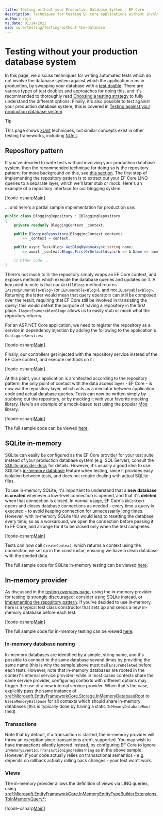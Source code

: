 ```yaml
---
title: Testing without your Production Database System - EF Core
description: Techniques for testing EF Core applications without involving  your production database system
author: roji
ms.date: 01/24/2022
uid: core/testing/testing-without-the-database
---
```

# Testing without your production database system

In this page, we discuss techniques for writing automated tests which do not involve the database system against which the application runs in production, by swapping your database with a [test double](https://en.wikipedia.org/wiki/Test_double). There are various types of test doubles and approaches for doing this, and it's recommended to thoroughly read [Choosing a testing strategy](xref:core/testing/choosing-a-testing-strategy) to fully understand the different options. Finally, it's also possible to test against your production database system; this is covered in [Testing against your production database system](xref:core/testing/testing-with-the-database).

> [!TIP]
> This page shows [xUnit](https://xunit.net/) techniques, but similar concepts exist in other testing frameworks, including [NUnit](https://nunit.org/).

## Repository pattern

If you've decided to write tests without involving your production database system, then the recommended technique for doing so is the repository pattern; for more background on this, see [this section](xref:core/testing/choosing-a-testing-strategy#repository-pattern). The first step of implementing the repository pattern is to extract out your EF Core LINQ queries to a separate layer, which we'll later stub or mock. Here's an example of a repository interface for our blogging system:

[!code-csharp[Main](../../../samples/core/Testing/BusinessLogic/IBloggingRepository.cs?name=IBloggingRepository)]

... and here's a partial sample implementation for production use:

```csharp
public class BloggingRepository : IBloggingRepository
{
    private readonly BloggingContext _context;

    public BloggingRepository(BloggingContext context)
        => _context = context;

    public async Task<Blog> GetBlogByNameAsync(string name)
        => await _context.Blogs.FirstOrDefaultAsync(b => b.Name == name);

    // Other code...
}
```

There's not much to it: the repository simply wraps an EF Core context, and exposes methods which execute the database queries and updates on it. A key point to note is that our `GetAllBlogs` method returns `IAsyncEnumerable<Blog>` (or `IEnumerable<Blog>`), and not `IQueryable<Blog>`. Returning the latter would mean that query operators can still be composed over the result, requiring that EF Core still be involved in translating the query; this would defeat the purpose of having a repository in the first place. `IAsyncEnumerable<Blog>` allows us to easily stub or mock what the repository returns.

For an ASP.NET Core application, we need to register the repository as a service in dependency injection by adding the following to the application's `ConfigureServices`:

[!code-csharp[Main](../../../samples/core/Testing/BloggingWebApi/Startup.cs?name=RegisterRepositoryInDI)]

Finally, our controllers get injected with the repository service instead of the EF Core context, and execute methods on it:

[!code-csharp[Main](../../../samples/core/Testing/BloggingWebApi/Controllers/BloggingControllerWithRepository.cs?name=BloggingControllerWithRepository&highlight=8)]

At this point, your application is architected according to the repository pattern: the only point of contact with the data access layer - EF Core - is now via the repository layer, which acts as a mediator between application code and actual database queries. Tests can now be written simply by stubbing out the repository, or by mocking it with your favorite mocking library. Here's an example of a mock-based test using the popular [Moq](https://github.com/Moq/moq4) library:

[!code-csharp[Main](../../../samples/core/Testing/TestingWithoutTheDatabase/RepositoryBloggingControllerTest.cs?name=GetBlog)]

The full sample code can be viewed [here](https://github.com/dotnet/EntityFramework.Docs/blob/live/samples/core/Testing/TestingWithoutTheDatabase/RepositoryBloggingControllerTest.cs).

## SQLite in-memory

SQLite can easily be configured as the EF Core provider for your test suite instead of your production database system (e.g. SQL Server); consult the [SQLite provider docs](xref:core/providers/sqlite/index) for details. However, it's usually a good idea to use SQLite's [in-memory database](https://sqlite.org/inmemorydb.html) feature when testing, since it provides easy isolation between tests, and does not require dealing with actual SQLite files.

To use in-memory SQLite, it's important to understand that a **new database is created** whenever a low-level connection is opened, and that it's **deleted** when that connection is closed. In normal usage, EF Core's `DbContext` opens and closes database connections as needed - every time a query is executed - to avoid keeping connection for unnecessarily long times. However, with in-memory SQLite this would lead to resetting the database every time; so as a workaround, we open the connection before passing it to EF Core, and arrange for it to be closed only when the test completes:

[!code-csharp[Main](../../../samples/core/Testing/TestingWithoutTheDatabase/SqliteInMemoryBloggingControllerTest.cs?name=ConstructorAndDispose)]

Tests can now call `CreateContext`, which returns a context using the connection we set up in the constructor, ensuring we have a clean database with the seeded data.

The full sample code for SQLite in-memory testing can be viewed [here](https://github.com/dotnet/EntityFramework.Docs/blob/live/samples/core/Testing/TestingWithoutTheDatabase/SqliteInMemoryBloggingControllerTest.cs).

## In-memory provider

As discussed in the [testing overview page](xref:core/testing/choosing-a-testing-strategy#inmemory-as-a-database-fake), using the in-memory provider for testing is strongly discouraged; [consider using SQLite instead](#sqlite-in-memory), or [implementing the repository pattern](#repository-pattern). If you've decided to use in-memory, here is a typical test class constructor that sets up and seeds a new in-memory database before each test:

[!code-csharp[Main](../../../samples/core/Testing/TestingWithoutTheDatabase/InMemoryBloggingControllerTest.cs?name=Constructor)]

The full sample code for in-memory testing can be viewed [here](https://github.com/dotnet/EntityFramework.Docs/blob/live/samples/core/Testing/TestingWithoutTheDatabase/InMemoryBloggingControllerTest.cs).

### In-memory database naming

In-memory databases are identified by a simple, string name, and it's possible to connect to the same database several times by providing the same name (this is why the sample above must call `EnsureDeleted` before each test). However, note that in-memory databases are rooted in the context's internal service provider; while in most cases contexts share the same service provider, configuring contexts with different options may trigger the use of a new internal service provider. When that's the case, explicitly pass the same instance of <xref:Microsoft.EntityFrameworkCore.Storage.InMemoryDatabaseRoot> to `UseInMemoryDatabase` for all contexts which should share in-memory databases (this is typically done by having a static `InMemoryDatabaseRoot` field).

### Transactions

Note that by default, if a transaction is started, the in-memory provider will throw an exception since transactions aren't supported. You may wish to have transactions silently ignored instead, by configuring EF Core to ignore `InMemoryEventId.TransactionIgnoredWarning` as in the above sample. However, if your code actually relies on transactional semantics - e.g. depends on rollback actually rolling back changes - your test won't work.

### Views

The in-memory provider allows the definition of views via LINQ queries, using <xref:Microsoft.EntityFrameworkCore.InMemoryEntityTypeBuilderExtensions.ToInMemoryQuery*>:

[!code-csharp[Main](../../../samples/core/Testing/TestingWithoutTheDatabase/InMemoryBloggingControllerTest.cs?name=ToInMemoryQuery)]
